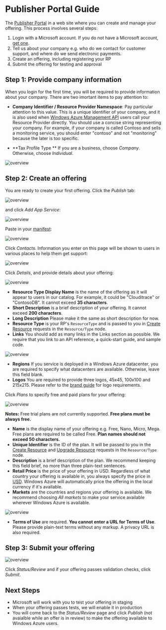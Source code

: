 Publisher Portal Guide
===
The [Publisher Portal](http://publish.marketplace.windowsazure.com) in a web site where you can create and manage your offering. This process involves several steps:

1. Login with a Microsoft account. If you do not have a Microsoft account, [get one](http://go.microsoft.com/fwlink/p/?LinkID=238657).
2. Tell us about your company e.g. who do we contact for customer support, and where do we send electronic payments.
3. Create an offering, including registering your RP
4. Submit the offering for testing and approval

Step 1: Provide company information
---
When you login for the first time, you will be required to provide information about your company. There are two imortant items to pay attention to:

* **Company Identifier / Resource Provider Namespace**: Pay particular attention to this value. This is a unique identifier of your company, and it is also used when [Windows Azure Management API](http://msdn.microsoft.com/en-us/library/windowsazure/ee460799.aspx) users call your Resource Provider directly. You should use a concise string representing your company. For example, if your company is called Contoso and sells a monitoring service, you should enter "contoso" and not "monitoring" because the later is too specific.

* **Tax Profile Type ** If you are a business, choose _Company_. Otherwise, choose _Individual_.

![overview](https://raw.github.com/WindowsAzure/azure-resource-provider-sdk/master/docs/images/publishing-portal-10.png)

Step 2: Create an offering
---
You are ready to create your first offering. Click the _Publish_ tab:

![overview](https://raw.github.com/WindowsAzure/azure-resource-provider-sdk/master/docs/images/publishing-portal-09.png)

and click _Add App Service_:

![overview](https://raw.github.com/WindowsAzure/azure-resource-provider-sdk/master/docs/images/publishing-portal-08.png)

Paste in your [manifest](https://github.com/WindowsAzure/azure-resource-provider-sdk/tree/master/docs/manifest.md):

![overview](https://raw.github.com/WindowsAzure/azure-resource-provider-sdk/master/docs/images/publishing-portal-07.png)

Click _Contacts_. Information you enter on this page will be shown to users in various places to help them get support:

![overview](https://raw.github.com/WindowsAzure/azure-resource-provider-sdk/master/docs/images/publishing-portal-06.png)

Click _Details_, and provide details about your offering:

![overview](https://raw.github.com/WindowsAzure/azure-resource-provider-sdk/master/docs/images/publishing-portal-05.png)

* **Resource Type Display Name** is the name of the offering as it will appear to users in our catalog. For example, it could be "Clouditrace" or "ContosoDB". It cannot exceed **35 characters**.
* **Short Description** is a brief description of your offering. It cannot exceed **200 characters**.
* **Long Description** Please make it the same as short description for now.
* **Resource Type** is your RP's `ResourceType` and is passed to you in [Create Resource](https://github.com/WindowsAzure/azure-resource-provider-sdk/tree/master/docs/api-resource-create.md) requests in the `Resource/Type` node.
* **Links** You should add as many links in the Links section as possible. We require that you link to an API reference, a quick-start guide, and sample code.

![overview](https://raw.github.com/WindowsAzure/azure-resource-provider-sdk/master/docs/images/publishing-portal-04.png)

* **Regions** If you service is deployed in a Windows Azure datacenter, you are required to specify what datacenters are available. Otherwise, leave this field blank.
* **Logos** You are required to provide three logos, 45x45, 100x100 and 215x215. Please refer to the [brand guide](https://github.com/WindowsAzure/azure-resource-provider-sdk/tree/master/docs/brand-guide.md) for logo requirements.

Click _Plans_ to specify free and paid plans for your offering:

![overview](https://raw.github.com/WindowsAzure/azure-resource-provider-sdk/master/docs/images/publishing-portal-03.png)

**Notes:** Free trial plans are not currently supported. **Free plans must be always free.**

* **Name** is the display name of your offering e.g. Free, Nano, Micro, Mega. Free plans are required to be called Free. **Plan names should not exceed 50 characters.**
* **Unique Identifier** is the ID of the plan. It will be passed to you in the [Create Resource](https://github.com/WindowsAzure/azure-resource-provider-sdk/tree/master/docs/api-resource-create.md) and [Upgrade Resource](https://github.com/WindowsAzure/azure-resource-provider-sdk/tree/master/docs/api-resource-upgrade.md) requests in the `Resource/Type` node.
* **Description** is a brief description of the plan. We recommend keeping this field brief, no more than three plain-text sentences.
* **Retail Price** is the price of your offering in USD. Regardless of what country your offering is available in, you always specify the price in [USD](http://en.wikipedia.org/wiki/United_States_dollar). Windows Azure will automatically price the offering in the local currency if it's available.
* **Markets** are the countries and regions your offering is available. We recommend choosing _All markets_ to make your service available wherever Windows Azure is available.

![overview](https://raw.github.com/WindowsAzure/azure-resource-provider-sdk/master/docs/images/publishing-portal-02.png)

* **Terms of Use** are required. **You cannot enter a URL for Terms of Use**. Please provide plain-text terms without any markup. A privacy URL is also required.

Step 3: Submit your offering
---

![overview](https://raw.github.com/WindowsAzure/azure-resource-provider-sdk/master/docs/images/publishing-portal-01.png)

Click _Status/Review_ and if your offering passes validation checks, click _Submit_.

Next Steps
---

* Microsoft will work with you to test your offering in staging
* When your offering passes tests, we will enable it in production
* You will come back to the _Status/Review_ page and click _Publish_ (not avaialble while an offer is in review) to make the offering available to Windows Azure users.
